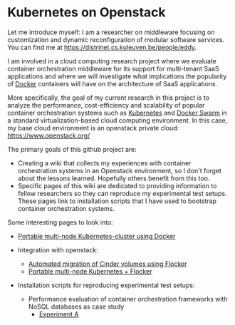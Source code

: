# Kubernetes on Openstack

Let me introduce myself: I am a researcher on middleware focusing on customization and dynamic reconfiguration of modular software services. You can find me at https://distrinet.cs.kuleuven.be/people/eddy.

I am involved in a cloud computing research project where we evaluate container orchestration middleware for its support for multi-tenant SaaS applications and where we will investigate what implications the popularity of [Docker](https://docs.docker.com/) containers will have on the architecture of SaaS applications.

More specifically, the goal of my current research in this project is to analyze the performance, cost-efficiency and scalability of  popular container orchestration systems such as [Kubernetes](http://kubernetes.io/) and [Docker Swarm](https://docs.docker.com/swarm/) in a standard virtualization-based cloud computing environment. In this case, my base cloud environment is an openstack private cloud: https://www.openstack.org/

The primary goals of this github project are:
- Creating a wiki that collects my experiences with container orchestration systems in an Openstack environment, so I don't forget about the lessons learned.  Hopefully others benefit from this too.
- Specific pages of this wiki are dedicated to providing information to fellow researchers so they can reproduce my experimental test setups. These pages link to installation scripts that I have used to bootstrap container orchestration systems. 


Some interesting pages to look into:

* [Portable multi-node Kubernetes-cluster using Docker](https://github.com/kubernetes/kube-deploy/tree/master/docker-multinode)

* Integration with openstack: 
  * [Automated migration of Cinder volumes using Flocker](../../wiki/Installing-Flocker-for-automated-volume-migration)
  * [Portable multi-node Kubernetes + Flocker](https://github.com/eddytruyen/kube-deploy/tree/master/docker-multinode)

* Installation scripts for reproducing experimental test setups: 
  * Performance evaluation of container orchestration frameworks with NoSQL databases as case study
    * [Experiment A](../../wiki/Information-for-reproducing-the-test-setup-of-Experiment-A)
 
  

